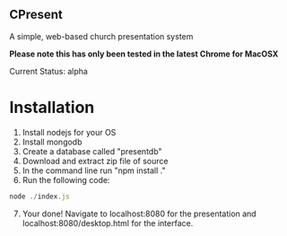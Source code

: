 CPresent
--------
A simple, web-based church presentation system

**Please note this has only been tested in the latest Chrome for MacOSX**

Current Status:
alpha

Installation
===========
1. Install nodejs for your OS
2. Install mongodb
3. Create a database called "presentdb"
4. Download and extract zip file of source
5. In the command line run "npm install ."
6. Run the following code:
```javascript
node ./index.js
```
7. Your done! Navigate to localhost:8080 for the presentation and localhost:8080/desktop.html for the interface.
